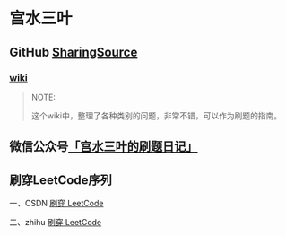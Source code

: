 # 宫水三叶



## GitHub [SharingSource](https://github.com/SharingSource)



### [wiki](https://github.com/SharingSource/LogicStack-LeetCode/wiki)

> NOTE:
>
> 这个wiki中，整理了各种类别的问题，非常不错，可以作为刷题的指南。



## 微信公众号[「宫水三叶的刷题日记」](https://mp.weixin.qq.com/mp/profile_ext?action=home&__biz=MzU4NDE3MTEyMA==&scene=124&uin=&key=&devicetype=Windows+10+x64&version=6303052a&lang=zh_CN&a8scene=7&fontgear=2)



## 刷穿LeetCode序列

一、CSDN [刷穿 LeetCode](https://blog.csdn.net/weixin_33243821/category_10785184.html)

二、zhihu [刷穿 LeetCode](https://www.zhihu.com/column/c_1339974226623885312)


